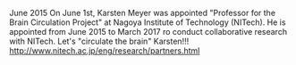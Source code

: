 June 2015
On June 1st, Karsten Meyer was appointed "Professor for the Brain Circulation Project" at Nagoya Institute of Technology (NITech). He is appointed from June 2015 to March 2017 ro conduct collaborative research with NITech.
Let's "circulate the brain" Karsten!!! http://www.nitech.ac.jp/eng/research/partners.html

